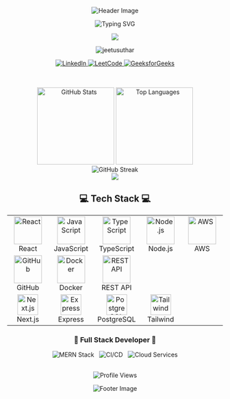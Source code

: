 <div align="center">
 
  ![Header Image](https://capsule-render.vercel.app/api?type=waving&color=gradient&customColorList=6,11,20&height=200&section=header&text=I'm%20Jeetu%20Suthar&fontSize=50&fontAlignY=35&animation=fadeIn&desc=Full%20Stack%20Developer&descSize=20&descAlignY=60)

  <img src="https://readme-typing-svg.herokuapp.com?font=Fira+Code&size=24&duration=4000&pause=1000&color=6A5ACD&center=true&vCenter=true&width=435&lines=Full+Stack+Developer;Software+Developer;Problem+Solver" alt="Typing SVG" />
  
  <p>
    <a href="mailto:jeetusuthar2315@gmail.com">
      <img src="https://img.shields.io/badge/-jeetusuthar2315@gmail.com-c14438?style=flat-square&logo=Gmail&logoColor=white"/>
    </a>
  </p>
  
<p align="center">
  <img src="https://komarev.com/ghpvc/?username=jeetusuthar&label=Profile%20views&color=0e75b6&style=flat" alt="jeetusuthar" />
</p>

 <p>
    <a href="https://www.linkedin.com/in/jeetusuthar/">
      <img src="https://img.shields.io/badge/LinkedIn-0077B5?style=for-the-badge&logo=linkedin&logoColor=white" alt="LinkedIn" />
    </a>
    <a href="https://leetcode.com/u/jeetu_suthar/" target="blank">
    <img src="https://img.shields.io/badge/LeetCode-FFA116?style=for-the-badge&logo=leetcode&logoColor=black" alt="LeetCode" />
    </a>
    <a href="https://auth.geeksforgeeks.org/user/jeetusuthar7/" target="blank">
    <img src="https://img.shields.io/badge/GeeksforGeeks-2F8D46?style=for-the-badge&logo=geeksforgeeks&logoColor=white" alt="GeeksforGeeks" />
    </a>
 </p>
  
  <br />
  
  <br />
  
  <img height="180em" src="https://github-readme-stats.vercel.app/api?username=jeetusuthar&show_icons=true&theme=tokyonight&hide_border=true&bg_color=1a1b27&ring_color=ff3068" alt="GitHub Stats" />
  
  <img height="180em" src="https://github-readme-stats.vercel.app/api/top-langs/?username=jeetusuthar&layout=compact&theme=tokyonight&hide_border=true&bg_color=1a1b27" alt="Top Languages" />
  
  <br />
  
  <img src="https://github-readme-streak-stats.herokuapp.com/?user=jeetusuthar&theme=radical&hide_border=true&background=1a1b27&ring=ff3068&fire=ff3068" alt=" GitHub Streak" />
  
  <br />
  
  <img src="https://user-images.githubusercontent.com/73097560/115834477-dbab4500-a447-11eb-908a-139a6edaec5c.gif">







 <h2 align="center">💻 Tech Stack 💻</h2>
  
  <table align="center">
    <tr>
      <td align="center" width="96">
        <img src="https://techstack-generator.vercel.app/react-icon.svg" alt="React" width="65" height="65" />
        <br>React
      </td>
      <td align="center" width="96">
        <img src="https://techstack-generator.vercel.app/js-icon.svg" alt="JavaScript" width="65" height="65" />
        <br>JavaScript
      </td>
      <td align="center" width="96">
        <img src="https://techstack-generator.vercel.app/ts-icon.svg" alt="TypeScript" width="65" height="65" />
        <br>TypeScript
      </td>
      <td align="center" width="96">
        <img src="https://techstack-generator.vercel.app/nginx-icon.svg" alt="Node.js" width="65" height="65" />
        <br>Node.js
      </td>
      <td align="center" width="96">
        <img src="https://techstack-generator.vercel.app/aws-icon.svg" alt="AWS" width="65" height="65" />
        <br>AWS
      </td>
    </tr>
    <tr>
      <td align="center" width="96">
        <img src="https://techstack-generator.vercel.app/github-icon.svg" alt="GitHub" width="65" height="65" />
        <br>GitHub
      </td>
      <td align="center" width="96">
        <img src="https://techstack-generator.vercel.app/docker-icon.svg" alt="Docker" width="65" height="65" />
        <br>Docker
      </td>
      <td align="center" width="96">
        <img src="https://techstack-generator.vercel.app/restapi-icon.svg" alt="REST API" width="65" height="65" />
        <br>REST API
      </td>
    </tr>
    <tr>
      <td align="center" width="96">
        <img src="https://skillicons.dev/icons?i=nextjs" alt="Next.js" width="48" height="48" />
        <br>Next.js
      </td>
      <td align="center" width="96">
        <img src="https://skillicons.dev/icons?i=express" alt="Express" width="48" height="48" />
        <br>Express
      </td>
      <td align="center" width="96">
        <img src="https://skillicons.dev/icons?i=postgresql" alt="PostgreSQL" width="48" height="48" />
        <br>PostgreSQL
      </td>
      <td align="center" width="96">
        <img src="https://skillicons.dev/icons?i=tailwind" alt="Tailwind" width="48" height="48" />
        <br>Tailwind
      </td>
    </tr>
  </table>

  <h3 align="center">🚀 Full Stack Developer 🚀</h3>
  
  <div align="center">
    <img src="https://img.shields.io/badge/MERN-Stack-teal?style=for-the-badge&logo=mongodb" alt="MERN Stack" />
    &nbsp;
    <img src="https://img.shields.io/badge/CI/CD-Pipeline-orange?style=for-the-badge&logo=github-actions" alt="CI/CD" />
    &nbsp;
    <img src="https://img.shields.io/badge/Cloud-Services-blue?style=for-the-badge&logo=amazon-aws" alt="Cloud Services" />
  </div>
  
  <br />
  
  <p align="center">
    <img src="https://komarev.com/ghpvc/?username=abdulbasit2733&label=Profile%20views&color=blueviolet&style=for-the-badge" alt="Profile Views" />
  </p>
  
  ![Footer Image](https://capsule-render.vercel.app/api?type=waving&color=gradient&customColorList=6,11,20&height=100&section=footer)
</div>
